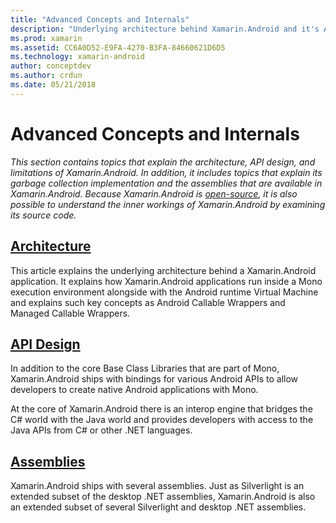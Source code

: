 ```yaml
---
title: "Advanced Concepts and Internals"
description: "Underlying architecture behind Xamarin.Android and it's API design."
ms.prod: xamarin
ms.assetid: CC6A0D52-E9FA-4270-B3FA-84660621D6D5
ms.technology: xamarin-android
author: conceptdev
ms.author: crdun
ms.date: 05/21/2018
---
```


# Advanced Concepts and Internals

_This section contains topics that explain the architecture, API
design, and limitations of Xamarin.Android. In addition, it includes
topics that explain its garbage collection implementation and the
assemblies that are available in Xamarin.Android. Because
Xamarin.Android is
[open-source](https://github.com/xamarin/xamarin-android), it is also
possible to understand the inner workings of Xamarin.Android by
examining its source code._


## [Architecture](~/android/internals/architecture.md)

This article explains the underlying architecture behind a 
Xamarin.Android application. It explains how Xamarin.Android 
applications run inside a Mono execution environment alongside with the 
Android runtime Virtual Machine and explains such key concepts as Android 
Callable Wrappers and Managed Callable Wrappers. 



## [API Design](~/android/internals/api-design.md)

In addition to the core Base Class Libraries that are part of Mono,
Xamarin.Android ships with bindings for various Android APIs to allow
developers to create native Android applications with Mono.

At the core of Xamarin.Android there is an interop engine that bridges the
C# world with the Java world and provides developers with access to the Java
APIs from C# or other .NET languages.



## [Assemblies](~/cross-platform/internals/available-assemblies.md)

Xamarin.Android ships with several assemblies. Just as Silverlight is 
an extended subset of the desktop .NET assemblies, Xamarin.Android is 
also an extended subset of several Silverlight and desktop .NET 
assemblies. 

